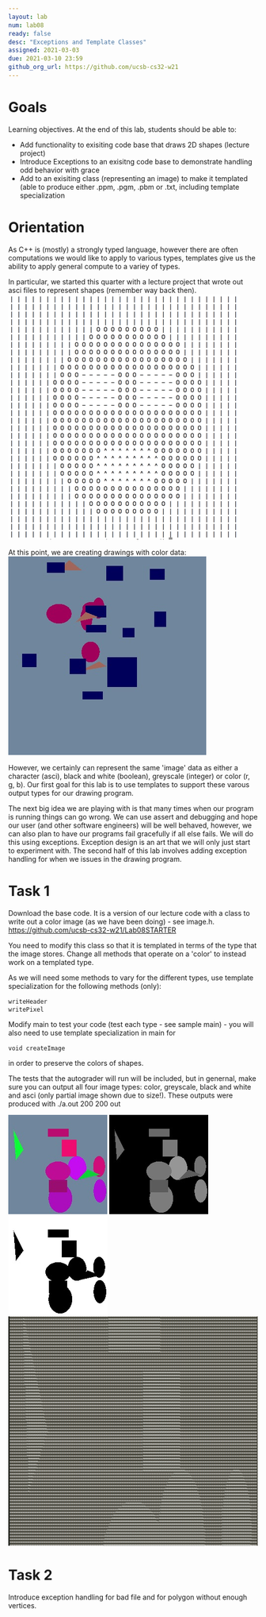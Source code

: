 ```yaml
---
layout: lab
num: lab08	
ready: false
desc: "Exceptions and Template Classes"
assigned: 2021-03-03
due: 2021-03-10 23:59
github_org_url: https://github.com/ucsb-cs32-w21
---
```


Goals
=====

Learning objectives. At the end of this lab, students should be able to:

- Add functionality to exisiting code base that draws 2D shapes (lecture project)
- Introduce Exceptions to an exisitng code base to demonstrate handling odd behavior with grace
- Add to an exisiting class (representing an image) to make it templated (able to produce either .ppm, .pgm, .pbm or .txt, including template specialization

Orientation
============

As C++ is (mostly) a strongly typed language, however there are often computations we would like to apply to various types, templates give us the ability to apply general compute to a variey of types.  

In particular, we started this quarter with a lecture project that wrote out asci files to represent shapes (remember way back then).
![](labImages/asciFace.png)

At this point, we are creating drawings with color data:<br>
![](labImages/movablejpg.jpg)

However, we certainly can represent the same 'image' data as either a character (asci), black and white (boolean), greyscale (integer) or color (r, g, b).  Our first goal for this lab is to use templates to support these varous output types for our drawing program.

The next big idea we are playing with is that many times when our program is running things can go wrong.  We can use assert and debugging and hope our user (and other software engineers) will be well behaved, however, we can also plan to have our programs fail gracefully if all else fails.  We will do this using exceptions.  Exception design is an art that we will only just start to experiment with.  The second half of this lab involves adding exception handling for when we issues in the drawing program.

Task 1
============

Download the base code.  It is a version of our lecture code with a class to write out a color image (as we have been doing) - see image.h.
https://github.com/ucsb-cs32-w21/Lab08STARTER

You need to modify this class so that it is templated in terms of the type that the image stores.  Change all methods that operate on a 'color' to instead work on a templated type.

As we will need some methods to vary for the different types, use template specialization for the following methods (only):
```
writeHeader
writePixel
```
Modify main to test your code (test each type - see sample main) - you will also need to use template specialization in main for
```
void createImage
```
in order to preserve the colors of shapes.

The tests that the autograder will run will be included, but in genernal, make sure you can output all four image types: color, greyscale, black and white and asci (only partial image shown due to size!). These outputs were produced with ./a.out 200 200 out

![](labImages/outPPM.jpg)
![](labImages/outPGM.jpg)
![](labImages/outPBM.jpg)
![](labImages/partialAsci.png)

Task 2
============

Introduce exception handling for bad file and for polygon without enough vertices.





